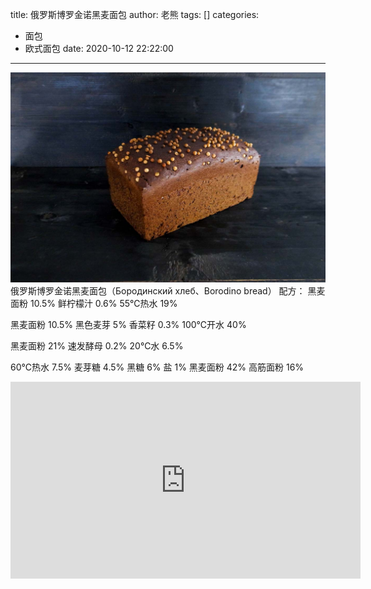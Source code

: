title: 俄罗斯博罗金诺黑麦面包
author: 老熊
tags: []
categories:
  - 面包
  - 欧式面包
date: 2020-10-12 22:22:00
---
![](/images/pasted-15.jpg)
俄罗斯博罗金诺黑麦面包（Бородинский хлеб、Borodino bread）
配方：
黑麦面粉  10.5%
鲜柠檬汁  0.6%
55℃热水  19%

黑麦面粉  10.5%
黑色麦芽  5%
香菜籽  0.3%
100℃开水  40%

黑麦面粉 21%
速发酵母 0.2%
20℃水 6.5%

60℃热水 7.5%
麦芽糖 4.5%
黑糖 6%
盐 1%
黑麦面粉 42%
高筋面粉  16%

<iframe width="560" height="315" src="https://www.youtube.com/embed/BjrBx3Q9LiQ" frameborder="0" allow="accelerometer; autoplay; clipboard-write; encrypted-media; gyroscope; picture-in-picture" allowfullscreen></iframe>